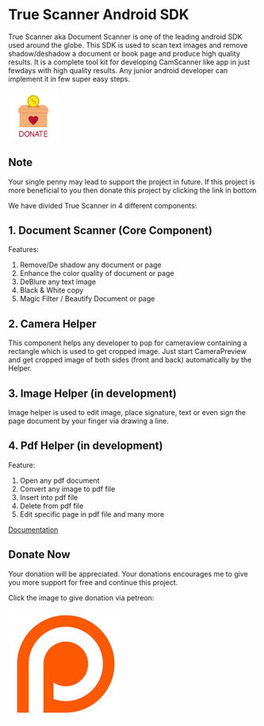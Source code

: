 # True Scanner Android SDK
True Scanner aka Document Scanner is one of the leading android SDK used around the globe. This SDK is used to scan text images and remove shadow/deshadow a document or book page and produce high quality results. It is a complete tool kit for developing CamScanner like app in just fewdays with high quality results. Any junior android developer can implement it in few super easy steps.

<img src="donate.jpg" width="20%"/>

## Note
Your single penny may lead to support the project in future. If this project is more beneficial to you then donate this project by clicking the link in bottom

 We have divided True Scanner in 4 different components:

## 1. Document Scanner (Core Component)
Features:
1. Remove/De shadow any document or page
2. Enhance the color quality of document or page
3. DeBlure any text image
4. Black & White copy
5. Magic Filter / Beautify Document or page

## 2. Camera Helper
This component helps any developer to pop for cameraview containing a rectangle which is used to get cropped image. Just start CameraPreview and get cropped image of both sides (front and back) automatically by the Helper.

## 3. Image Helper (in development)
Image helper is used to edit image, place signature, text or even sign the page document by your finger via drawing a line.

## 4. Pdf Helper (in development)
Feature:
1. Open any pdf document
2. Convert any image to pdf file
3. Insert into pdf file
4. Delete from pdf file
5. Edit specific page in pdf file and many more

<a href="https://github.com/farimarwat/Document-Scanner/wiki">
Documentation
</a>

## Donate Now
Your donation will be appreciated. Your donations encourages me to give you more support for free and continue this project.

Click the image to give donation via petreon:

<a href="https://www.patreon.com/farimarwat">
<img src="patreon.png"/>
</a>
